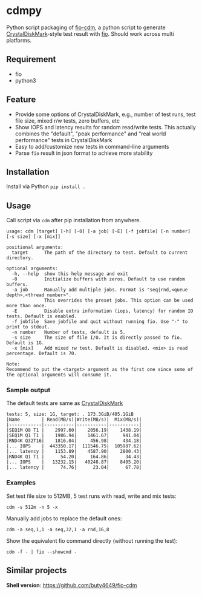# cdmpy

Python script packaging of [fio-cdm](https://github.com/OliverLew/fio-cdm), a python script to generate [CrystalDiskMark](https://crystalmark.info/en/software/crystaldiskmark/)-style test result with [fio](https://github.com/axboe/fio). Should work across multi platforms.

## Requirement

- fio
- python3

## Feature

- Provide some options of CrystalDiskMark, e.g., number of test runs, test file size, mixed r/w tests, zero buffers, etc
- Show IOPS and latency results for random read/write tests.
  This actually combines the "default", "peak performance" and "real world performance" tests in CrystalDiskMark
- Easy to add/customize new tests in command-line arguments
- Parse `fio` result in json format to achieve more stability

## Installation

Install via Python `pip install .`

## Usage

Call script via `cdm` after pip installation from anywhere.

```
usage: cdm [target] [-h] [-0] [-a job] [-E] [-f jobfile] [-n number] [-s size] [-x [mix]]

positional arguments:
  target      The path of the directory to test. Default to current directory.

optional arguments:
  -h, --help  show this help message and exit
  -0          Initialize buffers with zeros. Default to use random buffers.
  -a job      Manually add multiple jobs. Format is "seq|rnd,<queue depth>,<thread number>".
              This overrides the preset jobs. This option can be used more than once.
  -E          Disable extra information (iops, latency) for random IO tests. Default is enabled.
  -f jobfile  Save jobfile and quit without running fio. Use "-" to print to stdout.
  -n number   Number of tests, default is 5.
  -s size     The size of file I/O. It is directly passed to fio. Default is 1G.
  -x [mix]    Add mixed rw test. Default is disabled. <mix> is read percentage. Default is 70.

Note:
Recommend to put the <target> argument as the first one since some of the optional arguments will consume it.
```

### Sample output

The default tests are same as [CrystalDiskMark](https://crystalmark.info/en/software/crystaldiskmark/crystaldiskmark-main-menu/)

```
tests: 5, size: 1G, target: . 173.3GiB/405.1GiB
|Name        | Read(MB/s)|Write(MB/s)|  Mix(MB/s)|
|------------|-----------|-----------|-----------|
|SEQ1M Q8 T1 |    2997.60|    2056.19|    1438.19|
|SEQ1M Q1 T1 |    1986.94|    1461.67|     941.04|
|RND4K Q32T16|    1816.04|     456.98|     434.18|
|... IOPS    |  443350.17|  111546.75|  105987.62|
|... latency |    1153.89|    4587.90|    2800.43|
|RND4K Q1 T1 |      54.20|     164.86|      34.43|
|... IOPS    |   13232.15|   40248.87|    8405.20|
|... latency |      74.76|      23.04|      67.78|
```

### Examples

Set test file size to 512MB, 5 test runs with read, write and mix tests:

    cdm -s 512m -n 5 -x

Manually add jobs to replace the default ones:

    cdm -a seq,1,1 -a seq,32,1 -a rnd,16,8

Show the equivalent fio command directly (without running the test):

    cdm -f - | fio --showcmd -

## Similar projects

**Shell version**: https://github.com/buty4649/fio-cdm
